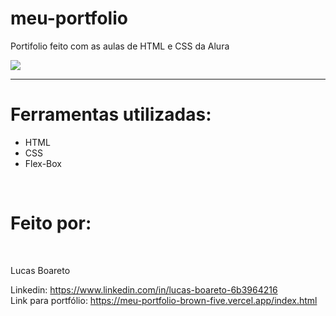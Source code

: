 # meu-portfolio
Portifolio feito com as aulas de HTML e CSS da Alura

<img src="https://user-images.githubusercontent.com/90784883/217964143-09c8e647-e897-4f73-847c-c27d097c5344.JPG"/>
<hr>
<h1>Ferramentas utilizadas:</h1>
<ul>
  <li>HTML</li>
  <li>CSS</li>
  <li>Flex-Box</li>
</ul>
<br>
  <h1>Feito por:</h1><br>
  
Lucas Boareto<br>
  
Linkedin: https://www.linkedin.com/in/lucas-boareto-6b3964216
<br>
Link para portfólio: https://meu-portfolio-brown-five.vercel.app/index.html
